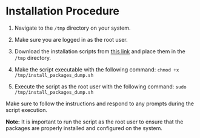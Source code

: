 # Installation Procedure

1. Navigate to the `/tmp` directory on your system.

2. Make sure you are logged in as the root user.

3. Download the installation scripts from [this link](https://github.com/SizzleUnrlsd/Epitech_LinuxDumpFlex) and place them in the `/tmp` directory.

4. Make the script executable with the following command: `chmod +x /tmp/install_packages_dump.sh`

5. Execute the script as the root user with the following command: `sudo /tmp/install_packages_dump.sh`

Make sure to follow the instructions and respond to any prompts during the script execution.

**Note:** It is important to run the script as the root user to ensure that the packages are properly installed and configured on the system.
